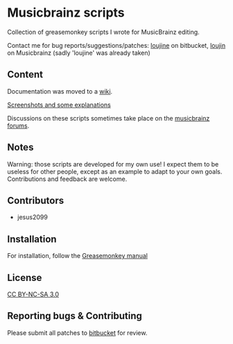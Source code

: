 Musicbrainz scripts
===================

Collection of greasemonkey scripts I wrote for MusicBrainz editing.

Contact me for bug reports/suggestions/patches: [loujine](https://bitbucket.org/loujine/) on bitbucket, [loujin](https://musicbrainz.org/user/loujin) on Musicbrainz (sadly 'loujine' was already taken)


Content
-------

Documentation was moved to a [wiki](https://bitbucket.org/loujine/musicbrainz-scripts/wiki/Home).

[Screenshots and some explanations](https://bitbucket.org/loujine/musicbrainz-scripts/wiki/documentation.rst)

Discussions on these scripts sometimes take place on the [musicbrainz forums](https://community.metabrainz.org/tags/userscripts).

Notes
-----

Warning: those scripts are developed for my own use! I expect them to be
useless for other people, except as an example to adapt to your own goals.
Contributions and feedback are welcome.


Contributors
------------

* jesus2099


Installation
------------

For installation, follow the [Greasemonkey manual](https://wiki.greasespot.net/Greasemonkey_Manual:Installing_Scripts)


License
-------

[CC BY-NC-SA 3.0](https://creativecommons.org/licenses/by-nc-sa/3.0/)


Reporting bugs & Contributing
-----------------------------

Please submit all patches to [bitbucket](https://bitbucket.org/loujine/musicbrainz-scripts/pull-request) for review.


